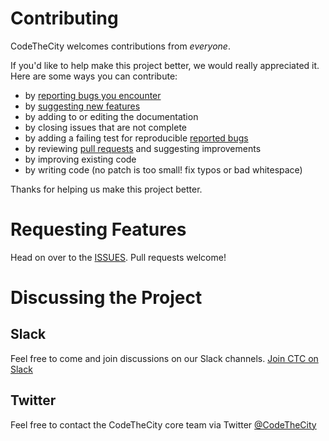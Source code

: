 # Contributing

CodeTheCity welcomes contributions from *everyone*. 

If you'd like to help make this project better, we would really appreciated it. Here are some ways you can contribute:

  - by [reporting bugs you encounter](https://github.com/CodeTheCity/historical_harbour_arrivals_api/issues/new?assignees=&labels=&template=bug_report.md&title=)
  - by [suggesting new features](https://github.com/CodeTheCity/historical_harbour_arrivals_api/issues/new?assignees=&labels=&template=feature_request.md&title=)
  - by adding to or editing the documentation
  - by closing issues that are not complete
  - by adding a failing test for reproducible [reported bugs](https://github.com/CodeTheCity/historical_harbour_arrivals_api/issues)
  - by reviewing [pull requests](https://github.com/CodeTheCity/historical_harbour_arrivals_api/pulls) and suggesting improvements
  - by improving existing code
  - by writing code (no patch is too small! fix typos or bad whitespace)

Thanks for helping us make this project better.

# Requesting Features

Head on over to the [ISSUES](https://github.com/CodeTheCity/historical_harbour_arrivals_api/blob/master/ISSUES.md). Pull requests welcome!

# Discussing the Project

## Slack

Feel free to come and join discussions on our Slack channels. [Join CTC on Slack](https://join.slack.com/t/codethecity/shared_invite/zt-d4a8eohu-pbc_J4rn~caNlPGGuq28Zw)
## Twitter

Feel free to contact the CodeTheCity core team via Twitter [@CodeTheCity](https://twitter.com/codethecity)

